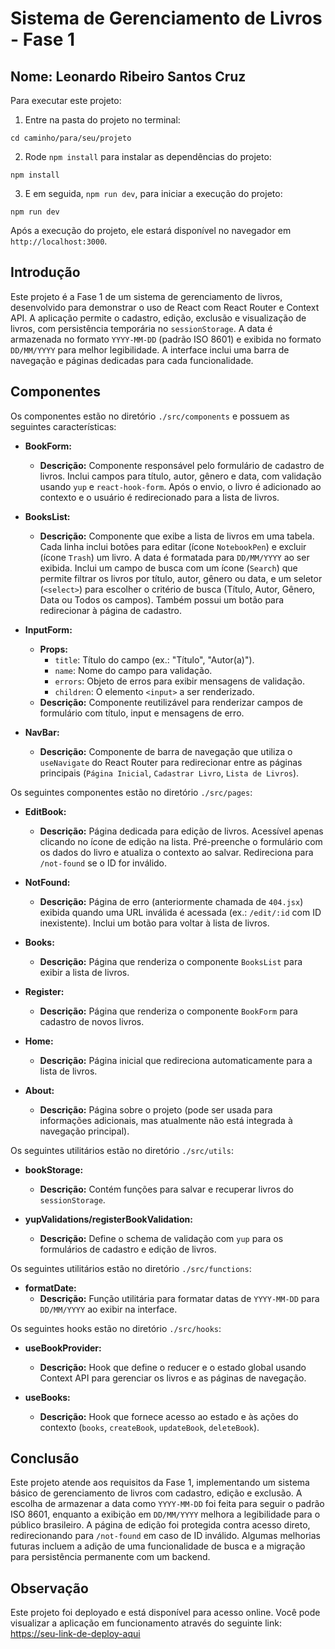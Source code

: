 # Sistema de Gerenciamento de Livros - Fase 1

## Nome: Leonardo Ribeiro Santos Cruz

Para executar este projeto:

1. Entre na pasta do projeto no terminal:
  ```
  cd caminho/para/seu/projeto
  ```

2. Rode `npm install` para instalar as dependências do projeto:
  ```
  npm install
  ```

3. E em seguida, `npm run dev`, para iniciar a execução do projeto:
  ```
  npm run dev
  ```

Após a execução do projeto, ele estará disponível no navegador em `http://localhost:3000`.

## Introdução
Este projeto é a Fase 1 de um sistema de gerenciamento de livros, desenvolvido para demonstrar o uso de React com React Router e Context API. A aplicação permite o cadastro, edição, exclusão e visualização de livros, com persistência temporária no `sessionStorage`. A data é armazenada no formato `YYYY-MM-DD` (padrão ISO 8601) e exibida no formato `DD/MM/YYYY` para melhor legibilidade. A interface inclui uma barra de navegação e páginas dedicadas para cada funcionalidade.

## Componentes
Os componentes estão no diretório `./src/components` e possuem as seguintes características:

- **BookForm:**
  - **Descrição:** Componente responsável pelo formulário de cadastro de livros. Inclui campos para título, autor, gênero e data, com validação usando `yup` e `react-hook-form`. Após o envio, o livro é adicionado ao contexto e o usuário é redirecionado para a lista de livros.

- **BooksList:**
  - **Descrição:** Componente que exibe a lista de livros em uma tabela. Cada linha inclui botões para editar (ícone `NotebookPen`) e excluir (ícone `Trash`) um livro. A data é formatada para `DD/MM/YYYY` ao ser exibida. Inclui um campo de busca com um ícone (`Search`) que permite filtrar os livros por título, autor, gênero ou data, e um seletor (`<select>`) para escolher o critério de busca (Título, Autor, Gênero, Data ou Todos os campos). Também possui um botão para redirecionar à página de cadastro.

- **InputForm:**
  - **Props:**
    - `title`: Título do campo (ex.: "Título", "Autor(a)").
    - `name`: Nome do campo para validação.
    - `errors`: Objeto de erros para exibir mensagens de validação.
    - `children`: O elemento `<input>` a ser renderizado.
  - **Descrição:** Componente reutilizável para renderizar campos de formulário com título, input e mensagens de erro.

- **NavBar:**
  - **Descrição:** Componente de barra de navegação que utiliza o `useNavigate` do React Router para redirecionar entre as páginas principais (`Página Inicial`, `Cadastrar Livro`, `Lista de Livros`).

Os seguintes componentes estão no diretório `./src/pages`:

- **EditBook:**
  - **Descrição:** Página dedicada para edição de livros. Acessível apenas clicando no ícone de edição na lista. Pré-preenche o formulário com os dados do livro e atualiza o contexto ao salvar. Redireciona para `/not-found` se o ID for inválido.

- **NotFound:**
  - **Descrição:** Página de erro (anteriormente chamada de `404.jsx`) exibida quando uma URL inválida é acessada (ex.: `/edit/:id` com ID inexistente). Inclui um botão para voltar à lista de livros.

- **Books:**
  - **Descrição:** Página que renderiza o componente `BooksList` para exibir a lista de livros.

- **Register:**
  - **Descrição:** Página que renderiza o componente `BookForm` para cadastro de novos livros.

- **Home:**
  - **Descrição:** Página inicial que redireciona automaticamente para a lista de livros.

- **About:**
  - **Descrição:** Página sobre o projeto (pode ser usada para informações adicionais, mas atualmente não está integrada à navegação principal).

Os seguintes utilitários estão no diretório `./src/utils`:

- **bookStorage:**
  - **Descrição:** Contém funções para salvar e recuperar livros do `sessionStorage`.

- **yupValidations/registerBookValidation:**
  - **Descrição:** Define o schema de validação com `yup` para os formulários de cadastro e edição de livros.

Os seguintes utilitários estão no diretório `./src/functions`:

- **formatDate:**
  - **Descrição:** Função utilitária para formatar datas de `YYYY-MM-DD` para `DD/MM/YYYY` ao exibir na interface.

Os seguintes hooks estão no diretório `./src/hooks`:

- **useBookProvider:**
  - **Descrição:** Hook que define o reducer e o estado global usando Context API para gerenciar os livros e as páginas de navegação.

- **useBooks:**
  - **Descrição:** Hook que fornece acesso ao estado e às ações do contexto (`books`, `createBook`, `updateBook`, `deleteBook`).

## Conclusão
Este projeto atende aos requisitos da Fase 1, implementando um sistema básico de gerenciamento de livros com cadastro, edição e exclusão. A escolha de armazenar a data como `YYYY-MM-DD` foi feita para seguir o padrão ISO 8601, enquanto a exibição em `DD/MM/YYYY` melhora a legibilidade para o público brasileiro. A página de edição foi protegida contra acesso direto, redirecionando para `/not-found` em caso de ID inválido. Algumas melhorias futuras incluem a adição de uma funcionalidade de busca e a migração para persistência permanente com um backend.

## Observação
Este projeto foi deployado e está disponível para acesso online. Você pode visualizar a aplicação em funcionamento através do seguinte link:  
[https://seu-link-de-deploy-aqui](https://seu-link-de-deploy-aqui)